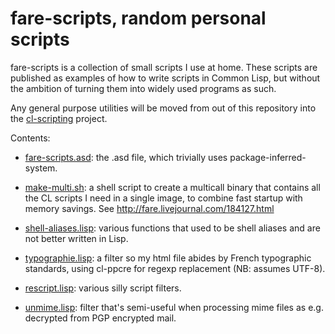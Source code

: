 fare-scripts, random personal scripts
=====================================

fare-scripts is a collection of small scripts I use at home.
These scripts are published as examples of how to write scripts in Common Lisp,
but without the ambition of turning them into widely used programs as such.

Any general purpose utilities will be moved from out of this repository
into the [cl-scripting](http://github.com/fare/cl-scripting) project.

Contents:

* [fare-scripts.asd](fare-scripts.asd): the .asd file,
  which trivially uses package-inferred-system.

* [make-multi.sh](make-multi.sh): a shell script to create a multicall binary
  that contains all the CL scripts I need in a single image, to combine
  fast startup with memory savings. See <http://fare.livejournal.com/184127.html>

* [shell-aliases.lisp](shell-aliases.lisp): various functions that used to be
  shell aliases and are not better written in Lisp.

* [typographie.lisp](typographie.lisp): a filter so my html file abides by French
  typographic standards, using cl-ppcre for regexp replacement (NB: assumes UTF-8).

* [rescript.lisp](rescript.lisp): various silly script filters.

* [unmime.lisp](unmime.lisp): filter that's semi-useful when processing
  mime files as e.g. decrypted from PGP encrypted mail.

